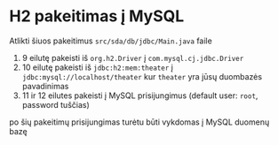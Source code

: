 # H2 pakeitimas į MySQL

Atlikti šiuos pakeitimus `src/sda/db/jdbc/Main.java` faile

1. 9 eilutę pakeisti iš `org.h2.Driver` į `com.mysql.cj.jdbc.Driver`
2. 10 eilutę pakeisti iš `jdbc:h2:mem:theater` į `jdbc:mysql://localhost/theater` kur `theater` yra jūsų duombazės pavadinimas
3. 11 ir 12 eilutes pakeisti į MySQL prisijungimus (default user: `root`, password tuščias)

po šių pakeitimų prisijungimas turėtu būti vykdomas į MySQL duomenų bazę
